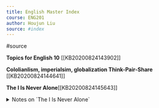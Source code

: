 ```yaml
---
title: English Master Index
course: ENG201
author: Houjun Liu
source: #index
---
```


#source

**Topics for English 10** [[KB20200824143902]]

**Cololianlism, imperialsim, globalization Think-Pair-Share** [[KB20200824144641]]

**The I Is Never Alone**[[KB20200824145643]]

<details><summary>Notes on `The I Is Never Alone`</summary>

- Part of the surrealist movement

Siriak

- context from text
    - Left from Makassar, a city in Indonesia
    - SS Max Havelaar, an influential book about Dutch Colonialsm around the 19th century.
    - Name Suna Siriak is probably Indonesian.
     - Robinson Crusoe - short story about a white person stranded on an island, written early 17th century.
     
Homework: Underline repeating/key words.
Wednesday on class: why is this surrealist? What is the connection to greater imperialism?

</details>
